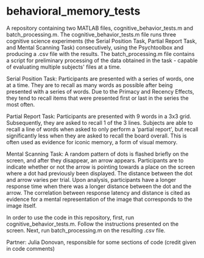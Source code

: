 # behavioral_memory_tests
A repository containing two MATLAB files, cognitive_behavior_tests.m and batch_processing.m. The cognitive_behavior_tests.m file runs three cognitive science experiments (the Serial Position Task, Partial Report Task, and Mental Scanning Task) consecutively, using the Psychtoolbox and producing a .csv file with the results. The batch_processing.m file contains a script for preliminary processing of the data obtained in the task - capable of evaluating multiple subjects' files at a time.

Serial Position Task: Participants are presented with a series of words, one at a time. They are to recall as many words as possible after being presented with a series of words. Due to the Primacy and Recency Effects, they tend to recall items that were presented first or last in the series the most often.

Partial Report Task: Participants are presented with 9 words in a 3x3 grid. Subsequently, they are asked to recall 1 of the 3 lines. Subjects are able to recall a line of words when asked to only perform a 'partial report', but recall significantly less when they are asked to recall the board overall. This is often used as evidence for iconic memory, a form of visual memory.

Mental Scanning Task: A random pattern of dots is flashed briefly on the screen, and after they disappear, an arrow appears. Participants are to indicate whether or not the arrow is pointing towards a place on the screen where a dot had previously been displayed. The distance between the dot and arrow varies per trial. Upon analysis, participants have a longer response time when there was a longer distance between the dot and the arrow. The correlation between response latency and distance is cited as evidence for a mental representation of the image that corresponds to the image itself.

In order to use the code in this repository, first, run cognitive_behavior_tests.m. Follow the instructions presented on the screen. Next, run batch_processing.m on the resulting .csv file.

Partner: Julia Donovan, responsible for some sections of code (credit given in code comments)
